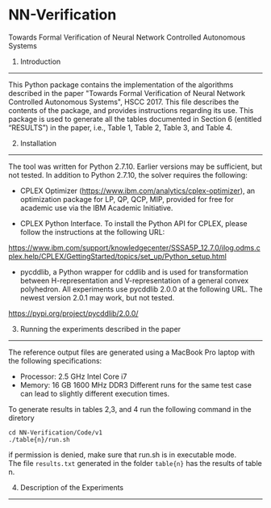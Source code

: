 # NN-Verification
Towards Formal Verification of Neural Network Controlled Autonomous Systems

1. Introduction
-----------------
This Python package contains the implementation of the algorithms described in the paper "Towards Formal Verification of Neural Network Controlled Autonomous Systems", HSCC 2017. This file describes the contents of the package, and provides instructions regarding its use. This package is used to generate all the tables documented in Section 6 (entitled “RESULTS”) in the paper, i.e., Table 1, Table 2, Table 3, and Table 4.


2. Installation
-----------------
The tool was written for Python 2.7.10. Earlier versions may be sufficient, but not tested. In addition to Python 2.7.10, the solver requires the following:

- CPLEX Optimizer (https://www.ibm.com/analytics/cplex-optimizer), an optimization package for LP, QP, QCP, MIP, provided for free for academic use via the IBM Academic Initiative.

- CPLEX Python Interface. To install the Python API for CPLEX, please follow the instructions at the following URL:

https://www.ibm.com/support/knowledgecenter/SSSA5P_12.7.0/ilog.odms.cplex.help/CPLEX/GettingStarted/topics/set_up/Python_setup.html

- pycddlib, a Python wrapper for cddlib and is used for transformation between H-representation and V-representation of a general convex polyhedron. All experiments use pycddlib 2.0.0 at the following URL. The newest version 2.0.1 may work, but not tested. 

https://pypi.org/project/pycddlib/2.0.0/


3. Running the experiments described in the paper
---------------------------------------------------


The reference output files are generated using a MacBook Pro laptop with the following specifications:
- Processor: 2.5 GHz Intel Core i7
- Memory: 16 GB 1600 MHz DDR3
Different runs for the same test case can lead to slightly different execution times.

To generate results in tables 2,3, and 4 run the following command in the diretory
```
cd NN-Verification/Code/v1
./table{n}/run.sh
```
if permission is denied, make sure that run.sh is in executable mode.\
The file `results.txt` generated in the folder `table{n}` has the results of table n.


4. Description of the Experiments
---------------------------------------------------

